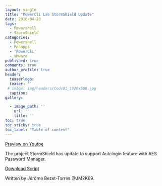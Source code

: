 ```yaml
---
layout: single
title: "PowerCli Lab StormShield Update"
date: 2018-04-20
tags: 
  - Powershell
  - StormShield
categories:
  - Powershell
  - Mahapps
  - 'PowerCli'
  - VMware
published: true
comments: true
author_profile: true
header:
  teaserlogo:
  teaser: ''
 # image: img/headers/Code01_1920x500.jpg
  caption:
gallery:

  - image_path: ''
    url: ''
    title: ''
toc: true
toc_sticky: true
toc_label: "Table of content"
---
```



 [Preview on Youtbe]( https://youtu.be/ApKuclem_rQ?t=31s)
 
The project StormShield has update to support Autologin feature with AES Password Manager.
 

  [Download Script]( https://github.com/JM2K69/PowerCLI-Lab-StormShield)

Written by Jérôme Bezet-Torres @JM2K69.

